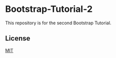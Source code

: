 # Bootstrap-Tutorial-2
This repository is for the second Bootstrap Tutorial.

## License
[MIT](./LICENSE)
